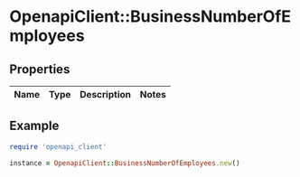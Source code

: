 # OpenapiClient::BusinessNumberOfEmployees

## Properties

| Name | Type | Description | Notes |
| ---- | ---- | ----------- | ----- |

## Example

```ruby
require 'openapi_client'

instance = OpenapiClient::BusinessNumberOfEmployees.new()
```

